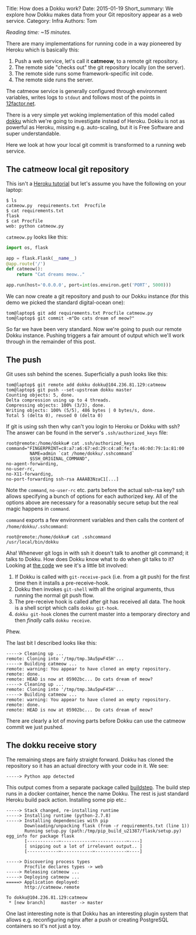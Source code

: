 Title: How does a Dokku work?
Date: 2015-01-19
Short_summary: We explore how Dokku makes data from your Git repository appear as a web service.
Category: Infra
Authors: Tom

*Reading time: ~15 minutes.*

There are many implementations for running code in a way pioneered by Heroku which is basically this:
<!-- PELICAN_END_SUMMARY -->

1. Push a web service, let's call it **catmeow**, to a remote git repository.
2. The remote side "checks out" the git repository locally (on the server).
3. The remote side runs some framework-specific init code.
4. The remote side runs the server.

The catmeow service is generally configured through environment
variables, writes logs to `stdout` and follows most of the points in
[12factor.net](http://12factor.net/).

There is a very simple yet woking implementation of this model called
[dokku](http://progrium.viewdocs.io/dokku/index) which we're going to
investigate instead of Heroku. Dokku is not as powerful as Heroku,
missing e.g. auto-scaling, but it is Free Software and super
understandable.

Here we look at how your local git commit is transformed to a running
web service.

## The catmeow local git repository

This isn't a
[Heroku tutorial](https://devcenter.heroku.com/articles/getting-started-with-python#introduction)
but let's assume you have the following on your laptop:

```console
$ ls
catmeow.py  requirements.txt  Procfile
$ cat requirements.txt
flask
$ cat Procfile
web: python catmeow.py
```

`catmeow.py` looks like this:

```python
import os, flask

app = flask.Flask(__name__)
@app.route('/')
def catmeow():
    return "Cat dreams meow.."

app.run(host='0.0.0.0', port=int(os.environ.get('PORT', 5000)))
```

We can now create a git repository and push to our Dokku instance
(for this demo we picked the standard digital-ocean one):

```console
tom@laptop$ git add requirements.txt Procfile catmeow.py
tom@laptop$ git commit -m"Do cats dream of meow?"
```

So far we have been very standard. Now we're going to push our remote
Dokku instance. Pushing triggers a fair amount of output which we'll
work through in the remainder of this post.

## The push

Git uses ssh behind the scenes. Superficially a push looks like this:

```console
tom@laptop$ git remote add dokku dokku@104.236.81.129:catmeow
tom@laptop$ git push --set-upstream dokku master
Counting objects: 5, done.
Delta compression using up to 4 threads.
Compressing objects: 100% (3/3), done.
Writing objects: 100% (5/5), 486 bytes | 0 bytes/s, done.
Total 5 (delta 0), reused 0 (delta 0)
```

If git is using ssh then why can't you login to Heroku or Dokku with ssh?
The answer can be found in the server's `.ssh/authorized_keys` file:

```console
root@remote:/home/dokku# cat .ssh/authorized_keys
command="FINGERPRINT=c8:a7:a6:67:ed:29:c4:a0:fe:fa:46:0d:79:1a:81:00
         NAME=admin `cat /home/dokku/.sshcommand`
         $SSH_ORIGINAL_COMMAND",
no-agent-forwarding,
no-user-rc,
no-X11-forwarding,
no-port-forwarding ssh-rsa AAAAB3NzaC1[...]
```

Note the `command`, `no-user-rc` etc. parts before the actual ssh-rsa key? ssh
allows specifying a bunch of options for each authorized key. All of
the options above are necessary for a reasonably secure setup but
the real magic happens in `command`.

`command` exports a few environment variables and then calls the content of `/home/dokku/.sshcommand`:

```console
root@remote:/home/dokku# cat .sshcommand
/usr/local/bin/dokku
```

Aha! Whenever git logs in with ssh it doesn't talk to another git
command; it talks to Dokku. How does Dokku know what to do when git
talks to it? Looking at
[the code](https://github.com/progrium/dokku/blob/v0.3.13/plugins/git/commands)
we see it's a little bit involved:

1. If Dokku is called with `git-receive-pack` (i.e. from a git push)
   for the first time then it installs a pre-receive-hook.
2. Dokku then invokes `git-shell` with all the original arguments, thus
   running the normal git push flow.
3. The pre-receive hook is called after git has received all
   data. The hook is a shell script which calls `dokku git-hook`.
4. `dokku git-hook` clones the current master into a temporary
   directory and then *finally* calls `dokku receive`.

Phew.

The last bit I described looks like this:

```console
-----> Cleaning up ...
remote: Cloning into '/tmp/tmp.3Au5pwF45H'...
-----> Building catmeow ...
remote: warning: You appear to have cloned an empty repository.
remote: done.
remote: HEAD is now at 05902bc... Do cats dream of meow?
-----> Cleaning up ...
remote: Cloning into '/tmp/tmp.3Au5pwF45H'...
-----> Building catmeow ...
remote: warning: You appear to have cloned an empty repository.
remote: done.
remote: HEAD is now at 05902bc... Do cats dream of meow?
```

There are clearly a lot of moving parts before Dokku can use the
catmeow commit we just pushed.


## The dokku receive story

The remaining steps are fairly straight forward. Dokku has cloned the
repository so it has an actual directory with your code in it. We see:

```console
-----> Python app detected
```

This output comes from a separate package called
[buildstep](https://github.com/progrium/buildstep/blob/2014-12-16/builder/compile.sh#L64). The
build step runs in a docker container, hence the name Dokku. The rest
is just standard Heroku build pack action. Installing some pip etc.:

```console
-----> Stack changed, re-installing runtime
-----> Installing runtime (python-2.7.8)
-----> Installing dependencies with pip
       Downloading/unpacking flask (from -r requirements.txt (line 1))
       Running setup.py (path:/tmp/pip_build_u21387/flask/setup.py) egg_info for package flask
       [------------✂------------✂------------✂----]
       [ snipping out a lot of irrelevant output.. ]
       [------------✂------------✂------------✂----]

-----> Discovering process types
       Procfile declares types -> web
-----> Releasing catmeow ...
-----> Deploying catmeow ...
=====> Application deployed:
       http://catmeow.remote

To dokku@104.236.81.129:catmeow
 * [new branch]      master -> master
```

One last interesting note is that Dokku has an interesting plugin
system that allows e.g. reconfiguring nginx after a push or creating
PostgreSQL containers so it's not just a toy.
